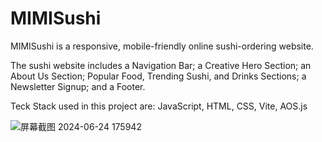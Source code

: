 # MIMISushi

MIMISushi is a responsive, mobile-friendly online sushi-ordering website. 

The sushi website includes a Navigation Bar; a Creative Hero Section; an About Us Section; Popular Food, Trending Sushi, and Drinks Sections; a Newsletter Signup; and a Footer. 

Teck Stack used in this project are: JavaScript, HTML, CSS, Vite, AOS.js

![屏幕截图 2024-06-24 175942](https://github.com/misturiii/MIMISushi/assets/105870653/43b737b7-809a-4343-bc0a-2d8620e72cf3)
